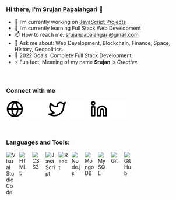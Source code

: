 ### Hi there, I'm [Srujan Papaiahgari](https://srujanpapaiahgari.com) 👋

- 🔭 I’m currently working on [JavaScript Projects](https://srujanpapaiahgari.com/projects)
- 🌱 I’m currently learning Full Stack Web Development
- 📫 How to reach me: srujanpapaiahgari@gmail.com
- 💬 Ask me about: Web Development, Blockchain, Finance, Space, History, Geopolitics.
- 🥅 2022 Goals: Complete Full Stack Development.
- ⚡ Fun fact: Meaning of my name **Srujan** is *Creative*
<!--
**srujanpapaiah/srujanpapaiah** is a ✨ _special_ ✨ repository because its `README.md` (this file) appears on your GitHub profile.

Here are some ideas to get you started:

- 🔭 I’m currently working on ...
- 🌱 I’m currently learning ...
- 👯 I’m looking to collaborate on ...
- 🤔 I’m looking for help with ...
- 💬 Ask me about ...
- 📫 How to reach me: ...
- 😄 Pronouns: ...
- ⚡ Fun fact: ...
-->

<br />

### Connect with me

[![website](https://github.com/codeSTACKr/codeSTACKr/blob/master/img/globe-light.svg)](https://srujanpapaiahgari.com)
[![website](https://github.com/codeSTACKr/codeSTACKr/blob/master/img/globe-dark.svg)](https://srujanpapaiahgari.com)
&nbsp;&nbsp;
[![twitter](https://github.com/codeSTACKr/codeSTACKr/blob/master/img/twitter-light.svg)](https://twitter.com/srujanpapaiah)
[![twitter](https://github.com/codeSTACKr/codeSTACKr/blob/master/img/twitter-dark.svg)](https://twitter.com/srujanpapaiah)
&nbsp;&nbsp;
[![Linkedin](https://github.com/codeSTACKr/codeSTACKr/blob/master/img/linkedin-light.svg)](https://linkedin.com/in/srujanpapaiahgari)
[![Linkedin](https://github.com/codeSTACKr/codeSTACKr/blob/master/img/linkedin-dark.svg)](https://linkedin.com/in/srujanpapaiahgari)
&nbsp;&nbsp;

<br />

### Languages and Tools:

[<img align="left" alt="Visual Studio Code" width="26px" src="https://cdn.jsdelivr.net/gh/devicons/devicon/icons/vscode/vscode-original.svg" style="padding-right:10px;" />]()
[<img align="left" alt="HTML5" width="26px" src="https://cdn.jsdelivr.net/gh/devicons/devicon/icons/html5/html5-original.svg" style="padding-right:10px;" />]()
[<img align="left" alt="CSS3" width="26px" src="https://cdn.jsdelivr.net/gh/devicons/devicon/icons/css3/css3-original.svg" style="padding-right:10px;" />]()
[<img align="left" alt="JavaScript" width="26px" src="https://cdn.jsdelivr.net/gh/devicons/devicon/icons/javascript/javascript-original.svg" style="padding-right:10px;" />]()
[<img align="left" alt="React" width="26px" src="https://cdn.jsdelivr.net/gh/devicons/devicon/icons/react/react-original.svg" style="padding-right:10px;" />]()
[<img align="left" alt="Node.js" width="26px" src="https://cdn.jsdelivr.net/gh/devicons/devicon/icons/nodejs/nodejs-original.svg" style="padding-right:10px;" />]()
[<img align="left" alt="MongoDB" width="26px" src="https://cdn.jsdelivr.net/gh/devicons/devicon/icons/mongodb/mongodb-original.svg" style="padding-right:10px;" />]()
[<img align="left" alt="MySQL" width="26px" src="https://cdn.jsdelivr.net/gh/devicons/devicon/icons/mysql/mysql-original.svg" style="padding-right:10px;" />]()
[<img align="left" alt="Git" width="26px" src="https://cdn.jsdelivr.net/gh/devicons/devicon/icons/git/git-original.svg" style="padding-right:10px;" />]()
[<img align="left" alt="GitHub" width="26px" src="https://user-images.githubusercontent.com/3369400/139447912-e0f43f33-6d9f-45f8-be46-2df5bbc91289.png" style="padding-right:10px;" />]()



<br />
